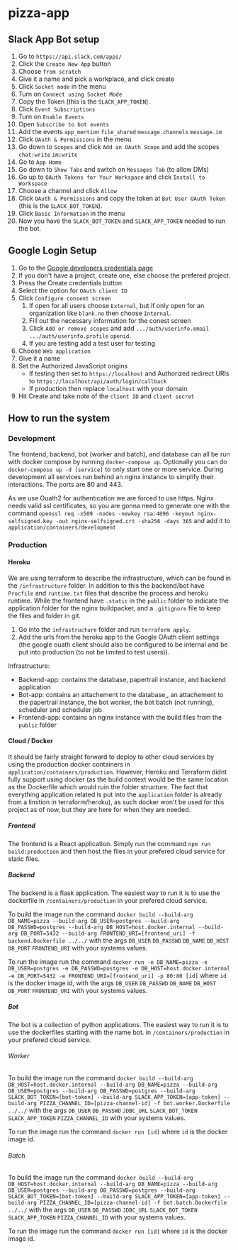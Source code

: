 # pizza-app

## Slack App Bot setup
1. Go to `https://api.slack.com/apps/`
2. Click the `Create New App` button
3. Choose `from scratch`
4. Give it a name and pick a workplace, and click create
5. Click `Socket mode` in the menu
6. Turn on `Connect using Socket Mode`
7. Copy the Token (this is the `SLACK_APP_TOKEN`).
8. Click `Event Subscriptions`
9. Turn on `Enable Events`
10. Open `Subscribe to bot events`
11. Add the events `app_mention` `file_shared` `message.channels` `message.im`
12. Click `OAuth & Permissions` in the menu
13. Go down to `Scopes` and click `Add an OAuth Scope` and add the scopes `chat:write` `im:write`
14. Go to `App Home`
15. Go down to `Show Tabs` and switch on `Messages Tab` (to allow DMs)
16. Go up to `OAuth Tokens for Your Workspace` and click `Install to Workspace`
17. Choose a channel and click `Allow`
18. Click `OAuth & Permissions` and copy the token at `Bot User OAuth Token` (this is the `SLACK_BOT_TOKEN`).
19. Click `Basic Information` in the menu
20. Now you have the `SLACK_BOT_TOKEN` and `SLACK_APP_TOKEN` needed to run the bot.

## Google Login Setup
1. Go to the [Google developers credentials page](https://console.developers.google.com/apis/credentials)
2. If you don't have a project, create one, else choose the prefered project.
2. Press the Create credentials button
3. Select the option for `OAuth client ID`
4. Click `Configure consent screen`
    1. If open for all users choose `External`, but if only open for an organization like `blank.no` then choose `Internal`.
    2. Fill out the necessary information for the conest screen
    3. Click `Add or remove scopes` and add `.../auth/userinfo.email`	`.../auth/userinfo.profile` `openid`.
    4. If you are testing add a test user for testing
5. Choose `Web application`
6. Give it a name 
6. Set the Authorized JavaScript origins 
    * If testing then set to `https://localhost` and Authorized redirect URIs to `https://localhost/api/auth/login/callback`
    * If production then replace `localhost` with your domain
7. Hit Create and take note of the `client ID` and `client secret`

## How to run the system

### Development
The frontend, backend, bot (worker and batch), and database can all be run with docker compose by running `docker-compose up`. Optionally you can do `docker-compose up -d [service]` to only start one or more service. During development all services run behind an nginx instance to simplify their interactions. The ports are 80 and 443.

As we use Ouath2 for authentication we are forced to use https. Nginx needs valid ssl certificates, so you are gonna need to generate one with the command `openssl req -x509 -nodes -newkey rsa:4096 -keyout nginx-selfsigned.key -out nginx-selfsigned.crt -sha256 -days 365` and add it to `application/containers/development`

### Production
#### Heroku
We are using terraform to describe the infrastructure, which can be found in the `/infrastructure` folder. In addition to this the backend/bot have `Procfile` and `runtime.txt` files that describe the process and heroku runtime. While the frontend have `.static` in the `public` folder to indicate the application folder for the nginx buildpacker, and a `.gitignore` file to keep the files and folder in git.

1. Go into the `infrastructure` folder and run `terraform apply`.
2. Add the urls from the heroku app to the Google OAuth client settings (the google ouath client should also be configured to be internal and be put into production (to not be limited to test users)).

Infrastructure:  
* Backend-app: contains the database, papertrail instance, and backend application  
* Bot-app: contains an attachement to the database,, an attachement to the papertrail instance, the bot worker, the bot batch (not running), scheduler and scheduler job  
* Frontend-app: contains an nginx instance with the build files from the `public` folder  

#### Cloud / Docker
It should be fairly straight forward to deploy to other cloud services by using the production docker containers in `application/containers/production`. However, Heroku and Terraform didnt fully support using docker (as the build context would be the same location as the Dockerfile which would ruin the folder structure. The fact that everything application related is put into the `application` folder is already from a limition in terraform/heroku), as such docker won't be used for this project as of now, but they are here for when they are needed.

##### Frontend
The frontend is a React application. Simply run the command `npm run build:production` and then host the files in your prefered cloud service for static files.

##### Backend
The backend is a flask application. The easiest way to run it is to use the dockerfile in `/containers/production` in your prefered cloud service.

To build the image run the command `docker build --build-arg DB_NAME=pizza --build-arg DB_USER=postgres --build-arg DB_PASSWD=postgres --build-arg DB_HOST=host.docker.internal --build-arg DB_PORT=5432 --build-arg FRONTEND_URI=[frontend_uri] -f backend.Dockerfile ../../` with the args `DB_USER` `DB_PASSWD` `DB_NAME` `DB_HOST` `DB_PORT` `FRONTEND_URI` with your systems values.

To run the image run the command `docker run -e DB_NAME=pizza -e DB_USER=postgres -e DB_PASSWD=postgres -e DB_HOST=host.docker.internal -e DB_PORT=5432 -e FRONTEND_URI=[frontend_uri] -p 80:80 [id]` where `id` is the docker image id, with the args `DB_USER` `DB_PASSWD` `DB_NAME` `DB_HOST` `DB_PORT` `FRONTEND_URI` with your systems values.

##### Bot
The bot is a collection of python applications. The easiest way to run it is to use the dockerfiles starting with the name bot. in `/containers/production` in your prefered cloud service.

###### Worker
To build the image run the command `docker build --build-arg DB_HOST=host.docker.internal --build-arg DB_NAME=pizza --build-arg DB_USER=postgres --build-arg DB_PASSWD=postgres --build-arg SLACK_BOT_TOKEN=[bot-token] --build-arg SLACK_APP_TOKEN=[app-token] --build-arg PIZZA_CHANNEL_ID=[pizza-channel-id] -f bot.worker.Dockerfile ../../` with the args `DB_USER` `DB_PASSWD` `JDBC_URL` `SLACK_BOT_TOKEN` `SLACK_APP_TOKEN` `PIZZA_CHANNEL_ID` with your systems values.

To run the image run the command `docker run [id]` where `id` is the docker image id.

###### Batch
To build the image run the command `docker build --build-arg DB_HOST=host.docker.internal --build-arg DB_NAME=pizza --build-arg DB_USER=postgres --build-arg DB_PASSWD=postgres --build-arg SLACK_BOT_TOKEN=[bot-token] --build-arg SLACK_APP_TOKEN=[app-token] --build-arg PIZZA_CHANNEL_ID=[pizza-channel-id] -f bot.batch.Dockerfile ../../` with the args `DB_USER` `DB_PASSWD` `JDBC_URL` `SLACK_BOT_TOKEN` `SLACK_APP_TOKEN` `PIZZA_CHANNEL_ID` with your systems values.

To run the image run the command `docker run [id]` where `id` is the docker image id.
